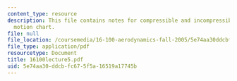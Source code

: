 ```yaml
---
content_type: resource
description: This file contains notes for compressible and incompressible fluid element
  motion chart.
file: null
file_location: /coursemedia/16-100-aerodynamics-fall-2005/5e74aa30ddcbfc675f5a16519a17745b_16100lecture5.pdf
file_type: application/pdf
resourcetype: Document
title: 16100lecture5.pdf
uid: 5e74aa30-ddcb-fc67-5f5a-16519a17745b
---
```


